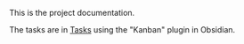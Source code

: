 This is the project documentation.

The tasks are in [Tasks](Tasks.md) using the "Kanban" plugin in Obsidian.
